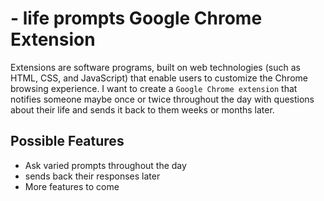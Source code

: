 #  - life prompts Google Chrome Extension

Extensions are software programs, built on web technologies (such as HTML, CSS, and JavaScript) that enable users to customize the Chrome browsing experience. I want to create a `Google Chrome extension` that notifies someone maybe once or twice throughout the day with questions about their life and sends it back to them weeks or months later.

## Possible Features

- Ask varied prompts throughout the day
- sends back their responses later
- More features to come
